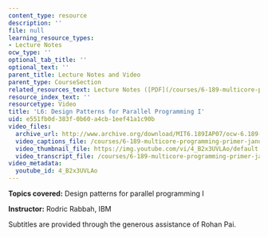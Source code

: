 ```yaml
---
content_type: resource
description: ''
file: null
learning_resource_types:
- Lecture Notes
ocw_type: ''
optional_tab_title: ''
optional_text: ''
parent_title: Lecture Notes and Video
parent_type: CourseSection
related_resources_text: Lecture Notes ([PDF](/courses/6-189-multicore-programming-primer-january-iap-2007/resources/lec6patterns1))
resource_index_text: ''
resourcetype: Video
title: 'L6: Design Patterns for Parallel Programming I'
uid: e551fb0d-383f-0b60-a4cb-1eef41a1c90b
video_files:
  archive_url: http://www.archive.org/download/MIT6.189IAP07/ocw-6.189-iap07-lec06_300k.mp4
  video_captions_file: /courses/6-189-multicore-programming-primer-january-iap-2007/0e5e0f4857ef5669a03213218406e5fb_4_B2x3UVLAo.vtt
  video_thumbnail_file: https://img.youtube.com/vi/4_B2x3UVLAo/default.jpg
  video_transcript_file: /courses/6-189-multicore-programming-primer-january-iap-2007/3bd3b6e0546acbdc52e9f5f501942c76_4_B2x3UVLAo.pdf
video_metadata:
  youtube_id: 4_B2x3UVLAo
---
```


**Topics covered:** Design patterns for parallel programming I

**Instructor:** Rodric Rabbah, IBM

Subtitles are provided through the generous assistance of Rohan Pai.